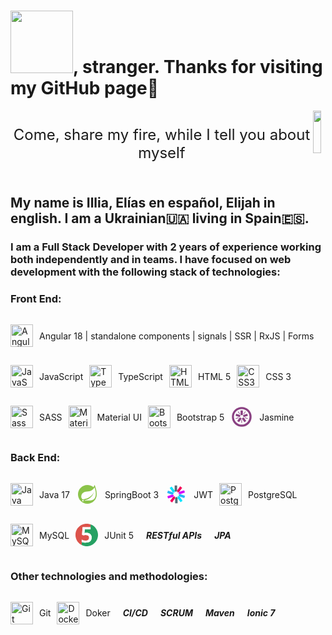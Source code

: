 # <img src="https://media.giphy.com/media/ymwg2hvAKuuuiDN1x3/giphy.gif" width="100" />, stranger. Thanks for visiting my GitHub page🤩

<div style="display:flex; flex-direction: row">
    <div style="display:flex;  align-items: center;">
        <p style="font-size:24px; text-align: center;">Come, share my fire, while I tell you about myself</p> 
    </div>  
    <div>
        <img src="https://media.giphy.com/media/13HgwGsXF0aiGY/giphy.gif?cid=790b7611vvhbqbekk03ujxfq3x5u10eo8rf7nnf3rtgm0vam&ep=v1_gifs_search&rid=giphy.gif&ct=g" style="width:80%;">
    </div> 
</div>

## My name is Illia, Elías en español, Elijah in english. I am a Ukrainian🇺🇦 living in Spain🇪🇸.

### I am a **Full Stack Developer** with 2 years of experience working both independently and in teams. I have focused on web development with the following stack of technologies:

### **Front End**: 

<div style="display: flex; flex-wrap: wrap; align-items: start;">
    <div> 
        <p style="display: flex; align-items: center;" >
            <a href="https://angular.io/" target="_blank" rel="noreferrer"><img src="https://raw.githubusercontent.com/danielcranney/readme-generator/main/public/icons/skills/angularjs-colored.svg" width="36" height="36" alt="Angular"/></a> <span style="margin: 10px"> Angular 18
            | standalone components 
            | signals 
            | SSR 
            | RxJS 
            | Forms</span>
        </p> 
    </div>    
    <div>
        <p style="display: flex; align-items: center;">
            <a href="https://developer.mozilla.org/en-US/docs/Web/JavaScript" target="_blank" rel="noreferrer"><img src="https://raw.githubusercontent.com/danielcranney/readme-generator/main/public/icons/skills/javascript-colored.svg" width="36" height="36" alt="JavaScript"/> </a> <span style="margin: 10px">JavaScript
        </p>
    </div>
    <div>
        <p style="display: flex; align-items: center;">
            <a href="https://www.typescriptlang.org/" target="_blank" rel="noreferrer"><img src="https://raw.githubusercontent.com/danielcranney/readme-generator/main/public/icons/skills/typescript-colored.svg" width="36" height="36" alt="TypeScript" /></a> <span style="margin: 10px">TypeScript</span>
        </p>
    </div>
    <div>
        <p style="display: flex; align-items: center;">
            <a href="https://developer.mozilla.org/en-US/docs/Glossary/HTML5" target="_blank" rel="noreferrer"><img src="https://raw.githubusercontent.com/danielcranney/readme-generator/main/public/icons/skills/html5-colored.svg" width="36" height="36" alt="HTML5" /></a> <span style="margin: 10px">HTML 5</span>
        </p>
    </div>    
    <div>
        <p style="display: flex; align-items: center;">
            <a href="https://www.w3.org/TR/CSS/#css" target="_blank" rel="noreferrer"><img src="https://raw.githubusercontent.com/danielcranney/readme-generator/main/public/icons/skills/css3-colored.svg" width="36" height="36" alt="CSS3" /></a> <span style="margin: 10px">CSS 3</span>
        </p>
    </div>
    <div>
        <p style="display: flex; align-items: center;">
            <a href="https://sass-lang.com/" target="_blank" rel="noreferrer"><img src="https://raw.githubusercontent.com/danielcranney/readme-generator/main/public/icons/skills/sass-colored.svg" width="36" height="36" alt="Sass" /></a> <span style="margin: 10px">SASS</span>
        </p>
    </div>
    <div>
        <p style="display: flex; align-items: center;">
            <a href="https://mui.com/" target="_blank" rel="noreferrer"><img src="https://raw.githubusercontent.com/danielcranney/readme-generator/main/public/icons/skills/materialui-colored.svg" width="36" height="36" alt="Material UI" /></a> <span style="margin: 10px">Material UI</span>
        </p>
    </div>
    <div>
        <p style="display: flex; align-items: center;">
            <a href="https://getbootstrap.com/" target="_blank" rel="noreferrer"><img src="https://raw.githubusercontent.com/danielcranney/readme-generator/main/public/icons/skills/bootstrap-colored.svg" width="36" height="36" alt="Bootstrap" /></a></a> <span style="margin: 10px">Bootstrap 5</span>
        </p>
    </div>
    <div>
        <p style="display: flex; align-items: center;">
        <a href="https://jasmine.github.io/" target="_blank" rel="noreferrer"><svg style="width:36px;height:36px" viewBox="0 0 32 32" xmlns="http://www.w3.org/2000/svg" fill="#000000"><g id="SVGRepo_bgCarrier" stroke-width="0"></g><g id="SVGRepo_tracerCarrier" stroke-linecap="round" stroke-linejoin="round"></g><g id="SVGRepo_iconCarrier"><title>file_type_jasmine</title><polygon points="17.004 13.472 14.893 13.472 14.322 12.739 14.322 6.986 17.539 6.986 17.539 12.739 17.004 13.472" style="fill:#8a4182"></polygon><polygon points="14.148 14.009 13.495 16.018 12.622 16.333 7.149 14.555 8.144 11.497 13.616 13.273 14.148 14.009" style="fill:#8a4182"></polygon><polygon points="13.772 16.837 15.481 18.078 15.51 19.004 12.13 23.661 9.527 21.771 12.911 17.114 13.772 16.837" style="fill:#8a4182"></polygon><polygon points="16.394 18.087 18.105 16.846 18.995 17.105 22.377 21.76 19.776 23.65 16.394 18.995 16.394 18.087" style="fill:#8a4182"></polygon><polygon points="18.425 16.051 17.772 14.041 18.293 13.273 23.764 11.497 24.759 14.555 19.286 16.333 18.425 16.051" style="fill:#8a4182"></polygon><path d="M16,2A14,14,0,1,0,30,16h0A14,14,0,0,0,16,2Zm-.076,24.94A11.072,11.072,0,1,1,27,15.868,11.072,11.072,0,0,1,15.924,26.94h0Z" style="fill:#8a4182"></path><rect x="15.459" y="20.248" width="0.877" height="4.364" style="fill:#8a4182"></rect><rect x="21.986" y="15.63" width="0.877" height="4.364" transform="translate(-1.445 33.634) rotate(-72)" style="fill:#8a4182"></rect><rect x="17.822" y="9.75" width="4.364" height="0.877" transform="translate(0.003 20.384) rotate(-54)" style="fill:#8a4182"></rect><rect x="11.543" y="8.006" width="0.877" height="4.364" transform="translate(-3.7 8.988) rotate(-36)" style="fill:#8a4182"></rect><rect x="7.269" y="17.374" width="4.364" height="0.877" transform="translate(-5.042 3.792) rotate(-18)" style="fill:#8a4182"></rect></g></svg> </a> <span style="margin: 10px">Jasmine
        </p>
    </div>   
</div>

### **Back End**: 

<div style="display: flex; flex-wrap: wrap; align-items: start;">
    <div> 
        <p style="display: flex; align-items: center;" >
            <a href="https://www.oracle.com/java/" target="_blank" rel="noreferrer"><img src="https://raw.githubusercontent.com/danielcranney/readme-generator/main/public/icons/skills/java-colored.svg" width="36" height="36" alt="Java" /></a> <span style="margin: 10px"> Java 17</span>
        </p> 
    </div>    
    <div>
        <p style="display: flex; align-items: center;">
        <a href="https://spring.io/" target="_blank" rel="noreferrer"><svg style="width:36px;height:36px" xmlns="http://www.w3.org/2000/svg" x="0px" y="0px" width="100" height="100" viewBox="0 0 48 48"><path fill="#8bc34a" d="M43.982,23.635c0.069-4.261-0.891-9.328-2.891-15.273l-1.568-4.662l-2.13,4.433 c-0.114,0.237-0.244,0.469-0.38,0.698C33.514,5.827,28.974,4,24,4C12.954,4,4,12.954,4,24c0,11.046,8.954,20,20,20s20-8.954,20-20 C44,23.877,43.984,23.758,43.982,23.635z"></path><path fill="#fff" d="M39.385 32.558c-3.123 4.302-8.651 4.533-13.854 4.442H18.75h-1.938c4.428-1.593 7.063-1.972 9.754-3.4 5.068-2.665 10.078-8.496 11.121-14.562-1.93 5.836-7.779 10.85-13.109 12.889-3.652 1.393-10.248 2.745-10.248 2.745l-.267-.145C9.573 32.268 9.437 22.214 17.6 18.968c3.574-1.423 6.993-.641 10.854-1.593 4.122-1.012 8.89-4.208 10.83-8.375C41.456 15.667 44.07 26.106 39.385 32.558L39.385 32.558zM15.668 38.445C15.386 38.795 14.955 39 14.505 39c-.823 0-1.495-.677-1.495-1.5s.677-1.5 1.495-1.5c.341 0 .677.118.941.336C16.086 36.855 16.186 37.805 15.668 38.445L15.668 38.445z"></path></svg> </a> <span style="margin: 10px">SpringBoot 3
        </p>
    </div>
    <div>
        <p style="display: flex; align-items: center;">
        <a href="https://spring.io/" target="_blank" rel="noreferrer"><svg style="width:36px;height:36px" xmlns="http://www.w3.org/2000/svg" x="0px" y="0px" width="100" height="100" viewBox="0 0 48 48"><polygon fill="#546e7a" points="21.906,31.772 24.507,29.048 27.107,31.772 27.107,43 21.906,43"></polygon><polygon fill="#f50057" points="17.737,29.058 21.442,28.383 21.945,32.115 15.345,41.199 11.138,38.141"></polygon><polygon fill="#d500f9" points="15.962,24.409 19.355,26.041 17.569,29.356 6.89,32.825 5.283,27.879"></polygon><polygon fill="#29b6f6" points="17.256,19.607 19.042,22.922 15.649,24.554 4.97,21.084 6.577,16.137"></polygon><polygon fill="#00e5ff" points="21.126,16.482 20.623,20.214 16.918,19.539 10.318,10.455 14.526,7.398"></polygon><polygon fill="#546e7a" points="26.094,16.228 23.493,18.952 20.893,16.228 20.893,5 26.094,5"></polygon><polygon fill="#f50057" points="30.262,18.943 26.558,19.618 26.055,15.886 32.654,6.802 36.862,9.859"></polygon><polygon fill="#d500f9" points="32.039,23.59 28.645,21.958 30.431,18.643 41.11,15.174 42.717,20.12"></polygon><polygon fill="#29b6f6" points="30.744,28.393 28.958,25.078 32.351,23.447 43.03,26.916 41.423,31.863"></polygon><polygon fill="#00e5ff" points="26.874,31.518 27.378,27.786 31.082,28.461 37.682,37.545 33.474,40.602"></polygon></svg> </a> <span style="margin: 10px">JWT
        </p>
    </div>
    <div>
        <p style="display: flex; align-items: center;">
            <a href="https://www.postgresql.org/" target="_blank" rel="noreferrer"><img src="https://raw.githubusercontent.com/danielcranney/readme-generator/main/public/icons/skills/postgresql-colored.svg" width="36" height="36" alt="PostgreSQL" /></a> <span style="margin: 10px">PostgreSQL
        </p>
    </div>    
    <div>
        <p style="display: flex; align-items: center;">
            <a href="https://www.mysql.com/" target="_blank" rel="noreferrer"><img src="https://raw.githubusercontent.com/danielcranney/readme-generator/main/public/icons/skills/mysql-colored.svg" width="36" height="36" alt="MySQL" /></a> <span style="margin: 10px">MySQL
        </p>
    </div>
    <div>
        <p style="display: flex; align-items: center;">
        <a href="https://junit.org/junit5/" target="_blank" rel="noreferrer"><svg xmlns="http://www.w3.org/2000/svg" xmlns:xlink="http://www.w3.org/1999/xlink" width="36px" height="36px" viewBox="0 0 36 36" version="1.1"><defs><filter id="alpha" filterUnits="objectBoundingBox" x="0%" y="0%" width="100%" height="100%">  <feColorMatrix type="matrix" in="SourceGraphic" values="0 0 0 0 1 0 0 0 0 1 0 0 0 0 1 0 0 0 1 0"/></filter><mask id="mask0">  <g filter="url(#alpha)"><rect x="0" y="0" width="36" height="36" style="fill:rgb(0%,0%,0%);fill-opacity:0.996078;stroke:none;"/></g></mask><clipPath id="clip1"><rect x="0" y="0" width="36" height="36"/></clipPath><g id="surface5" clip-path="url(#clip1)"><path style=" stroke:none;fill-rule:evenodd;fill:rgb(86.27451%,32.156863%,29.019608%);fill-opacity:1;" d="M 16.347656 -0.0351562 C 17.378906 -0.0351562 18.410156 -0.0351562 19.441406 -0.0351562 C 21.058594 0.128906 22.628906 0.503906 24.152344 1.089844 C 24.082031 2.507812 24.058594 3.9375 24.082031 5.378906 C 19.839844 5.378906 15.597656 5.378906 11.355469 5.378906 C 11.035156 9.386719 10.742188 13.394531 10.476562 17.402344 C 11.058594 17.789062 11.667969 18.117188 12.304688 18.386719 C 13.570312 18.125 14.847656 17.960938 16.136719 17.894531 C 17.300781 17.882812 18.425781 18.082031 19.511719 18.492188 C 20.78125 19.058594 21.519531 20.03125 21.726562 21.410156 C 21.832031 22.445312 21.714844 23.453125 21.375 24.433594 C 20.769531 25.65625 19.796875 26.417969 18.457031 26.71875 C 15.492188 27.253906 12.679688 26.820312 10.019531 25.417969 C 10.015625 25.378906 9.992188 25.355469 9.949219 25.347656 C 9.855469 26.554688 9.855469 27.75 9.949219 28.933594 C 9.972656 30.65625 9.949219 32.367188 9.878906 34.066406 C 4.050781 30.953125 0.746094 26.101562 -0.0351562 19.511719 C -0.0351562 18.457031 -0.0351562 17.402344 -0.0351562 16.347656 C 0.730469 10.042969 3.847656 5.296875 9.316406 2.109375 C 11.527344 0.933594 13.871094 0.21875 16.347656 -0.0351562 Z M 16.347656 -0.0351562 "/></g><mask id="mask1"><g filter="url(#alpha)"><rect x="0" y="0" width="36" height="36" style="fill:rgb(0%,0%,0%);fill-opacity:0.996078;stroke:none;"/>  </g></mask><clipPath id="clip2"><rect x="0" y="0" width="36" height="36"/></clipPath><g id="surface8" clip-path="url(#clip2)"><path style=" stroke:none;fill-rule:evenodd;fill:rgb(14.509804%,63.137255%,38.431373%);fill-opacity:1;" d="M 24.152344 1.089844 C 28.25 2.574219 31.402344 5.199219 33.609375 8.964844 C 34.917969 11.289062 35.703125 13.773438 35.964844 16.417969 C 35.964844 17.472656 35.964844 18.527344 35.964844 19.582031 C 35.199219 25.886719 32.082031 30.632812 26.613281 33.820312 C 24.402344 34.996094 22.058594 35.707031 19.582031 35.964844 C 18.527344 35.964844 17.472656 35.964844 16.417969 35.964844 C 14.121094 35.738281 11.941406 35.105469 9.878906 34.066406 C 9.949219 32.367188 9.972656 30.65625 9.949219 28.933594 C 10.933594 29.484375 11.988281 29.847656 13.113281 30.023438 C 15.421875 30.394531 17.71875 30.324219 20.003906 29.8125 C 23.496094 28.816406 25.429688 26.507812 25.804688 22.886719 C 26.105469 20.269531 25.296875 18.078125 23.378906 16.3125 C 21.667969 15.113281 19.757812 14.539062 17.648438 14.589844 C 16.527344 14.628906 15.414062 14.746094 14.308594 14.941406 C 14.472656 13.019531 14.636719 11.097656 14.800781 9.175781 C 14.863281 9.125 14.886719 9.054688 14.871094 8.964844 C 17.953125 8.988281 21.023438 8.964844 24.082031 8.894531 C 24.082031 7.722656 24.082031 6.550781 24.082031 5.378906 C 24.058594 3.9375 24.082031 2.507812 24.152344 1.089844 Z M 24.152344 1.089844 "/></g></defs><g id="surface1"><use xlink:href="#surface5" mask="url(#mask0)"/><use xlink:href="#surface8" mask="url(#mask1)"/><path style=" stroke:none;fill-rule:evenodd;fill:rgb(99.607843%,99.607843%,99.215686%);fill-opacity:1;" d="M 24.082031 5.378906 C 24.082031 6.550781 24.082031 7.722656 24.082031 8.894531 C 20.988281 8.894531 17.894531 8.894531 14.800781 8.894531 C 14.800781 8.988281 14.800781 9.082031 14.800781 9.175781 C 14.636719 11.097656 14.472656 13.019531 14.308594 14.941406 C 15.414062 14.746094 16.527344 14.628906 17.648438 14.589844 C 19.757812 14.539062 21.667969 15.113281 23.378906 16.3125 C 25.296875 18.078125 26.105469 20.269531 25.804688 22.886719 C 25.429688 26.507812 23.496094 28.816406 20.003906 29.8125 C 17.71875 30.324219 15.421875 30.394531 13.113281 30.023438 C 11.988281 29.847656 10.933594 29.484375 9.949219 28.933594 C 9.925781 27.75 9.949219 26.578125 10.019531 25.417969 C 12.679688 26.820312 15.492188 27.253906 18.457031 26.71875 C 19.796875 26.417969 20.769531 25.65625 21.375 24.433594 C 21.714844 23.453125 21.832031 22.445312 21.726562 21.410156 C 21.519531 20.03125 20.78125 19.058594 19.511719 18.492188 C 18.425781 18.082031 17.300781 17.882812 16.136719 17.894531 C 14.847656 17.960938 13.570312 18.125 12.304688 18.386719 C 11.667969 18.117188 11.058594 17.789062 10.476562 17.402344 C 10.742188 13.394531 11.035156 9.386719 11.355469 5.378906 C 15.597656 5.378906 19.839844 5.378906 24.082031 5.378906 Z M 24.082031 5.378906 "/><path style=" stroke:none;fill-rule:evenodd;fill:rgb(43.137255%,75.294118%,58.823529%);fill-opacity:1;" d="M 24.082031 8.894531 C 21.023438 8.964844 17.953125 8.988281 14.871094 8.964844 C 14.886719 9.054688 14.863281 9.125 14.800781 9.175781 C 14.800781 9.082031 14.800781 8.988281 14.800781 8.894531 C 17.894531 8.894531 20.988281 8.894531 24.082031 8.894531 Z M 24.082031 8.894531 "/><path style=" stroke:none;fill-rule:evenodd;fill:rgb(89.411765%,49.803922%,47.843137%);fill-opacity:1;" d="M 10.019531 25.417969 C 9.949219 26.578125 9.925781 27.75 9.949219 28.933594 C 9.855469 27.75 9.855469 26.554688 9.949219 25.347656 C 9.992188 25.355469 10.015625 25.378906 10.019531 25.417969 Z M 10.019531 25.417969 "/></g></svg> </a> <span style="margin: 10px">JUnit 5
        </p>
    </div>    
    <div>
        <p style="display: flex; align-items: center;">
            <span style="margin: 10px"><b><i>RESTful APIs</i></b></span>
        </p>
    </div>
    <div>
        <p style="display: flex; align-items: center;">
            <span style="margin: 10px"><b><i>JPA</i></b></span>
        </p>
    </div>   
</div>

<?xml version="1.0" encoding="UTF-8"?>
<!DOCTYPE svg PUBLIC "-//W3C//DTD SVG 1.1//EN" "http://www.w3.org/Graphics/SVG/1.1/DTD/svg11.dtd">


### Other technologies and methodologies:

<div style="display: flex; flex-wrap: wrap; align-items: start;">
    <div> 
        <p style="display: flex; align-items: center;" >
            <a href="https://git-scm.com/" target="_blank" rel="noreferrer"><img src="https://raw.githubusercontent.com/danielcranney/readme-generator/main/public/icons/skills/git-colored.svg" width="36" height="36" alt="Git" /></a> <span style="margin: 10px"> Git</span>
        </p> 
    </div>
    <div>
        <p style="display: flex; align-items: center;">
            <a href="https://www.docker.com/" target="_blank" rel="noreferrer"><img src="https://raw.githubusercontent.com/danielcranney/readme-generator/main/public/icons/skills/docker-colored.svg" width="36" height="36" alt="Docker" /></a> <span style="margin: 10px">Doker</span>
        </p>
    </div>    
    <div>
        <p style="display: flex; align-items: center;">
             <span style="margin: 10px"><b><i>CI/CD</i></b></span>
        </p>
    </div>
    <div>
        <p style="display: flex; align-items: center;">
            <span style="margin: 10px"><b><i>SCRUM</i></b></span>
        </p>
    </div>
    <div>
        <p style="display: flex; align-items: center;">
            <span style="margin: 10px"><b><i>Maven</i></b></span>
        </p>
    </div>        
    <div>
        <p style="display: flex; align-items: center;">
             <span style="margin: 10px"><b><i>Ionic 7</i></b></span>
        </p>
    </div>
</div>

